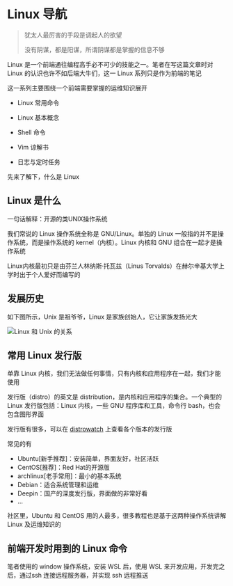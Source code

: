 # Linux 导航

> 犹太人最厉害的手段是调起人的欲望
>
> 没有阴谋，都是阳谋，所谓阴谋都是掌握的信息不够

Linux 是一个前端通往编程高手必不可少的技能之一。笔者在写这篇文章时对 Linux 的认识也许不如后端大牛们，这一 Linux 系列只是作为前端的笔记

这一系列主要围绕一个前端需要掌握的运维知识展开

- Linux 常用命令


- Linux 基本概念


- Shell 命令


- Vim 谅解书


- 日志与定时任务




先来了解下，什么是 Linux

## Linux 是什么

一句话解释：开源的类UNIX操作系统

我们常说的 Linux 操作系统全称是 GNU/Linux。单独的 Linux 一般指的并不是操作系统，而是操作系统的 kernel（内核）。Linux 内核和 GNU 组合在一起才是操作系统

Linux内核最初只是由芬兰人林纳斯·托瓦兹（Linus Torvalds）在赫尔辛基大学上学时出于个人爱好而编写的

## 发展历史

如下图所示，Unix 是祖爷爷，Linux 是家族创始人，它让家族发扬光大

![Linux 和 Unix 的关系](https://s2.loli.net/2022/12/26/F7tyJ98PMOu2NLV.png)

## 常用 Linux 发行版

单靠 Linux 内核，我们无法做任何事情，只有内核和应用程序在一起，我们才能使用

发行版（distro）的英文是 distribution，是内核和应用程序的集合。一个典型的 Linux 发行版包括：Linux 内核，一些 GNU 程序库和工具，命令行 bash，也会包含图形界面

发行版有很多，可以在 [distrowatch](https://distrowatch.com/) 上查看各个版本的发行版

常见的有

- Ubuntu[新手推荐]：安装简单，界面友好，社区活跃
- CentOS[推荐]：Red Hat的开源版
- archlinux[老手常用]：最小的基本系统
- Debian：适合系统管理和运维
- Deepin：国产的深度发行版，界面做的非常好看
- ...

社区里，Ubuntu 和 CentOS 用的人最多，很多教程也是基于这两种操作系统讲解 Linux 及运维知识的



## 前端开发时用到的 Linux 命令

笔者使用的 window 操作系统，安装 WSL 后，使用 WSL 来开发应用，开发完之后，通过ssh 连接远程服务器，并实现 ssh 远程推送
